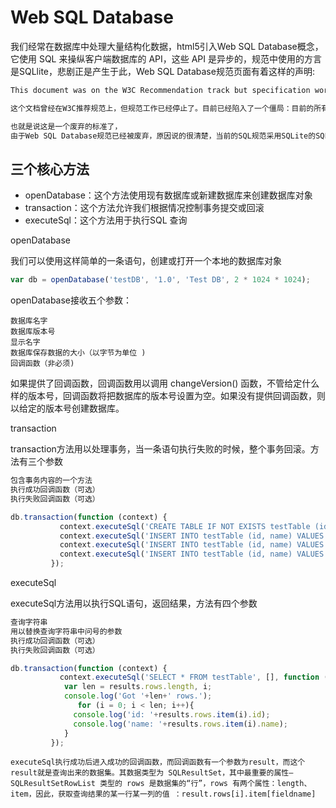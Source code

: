 # Web SQL Database

我们经常在数据库中处理大量结构化数据，html5引入Web SQL Database概念，它使用 SQL 来操纵客户端数据库的 API，这些 API 是异步的，规范中使用的方言是SQLlite，悲剧正是产生于此，Web SQL Database规范页面有着这样的声明:

```txt
This document was on the W3C Recommendation track but specification work has stopped. The specification reached an impasse: all interested implementors have used the same SQL backend (Sqlite), but we need multiple independent implementations to proceed along a standardisation path.
```

```txt
这个文档曾经在W3C推荐规范上，但规范工作已经停止了。目前已经陷入了一个僵局：目前的所有实现都是基于同一个SQL后端（SQLite），但是我们需要更多的独立实现来完成标准化。

也就是说这是一个废弃的标准了，
由于Web SQL Database规范已经被废弃，原因说的很清楚，当前的SQL规范采用SQLite的SQL方言，而作为一个标准，这是不可接受的，每个浏览器都有自己的实现这还搞毛的标准。这样浏览器兼容性就不重要了，估计慢慢会被遗忘。
```

## 三个核心方法

* openDatabase：这个方法使用现有数据库或新建数据库来创建数据库对象
* transaction：这个方法允许我们根据情况控制事务提交或回滚
* executeSql：这个方法用于执行SQL 查询

openDatabase

我们可以使用这样简单的一条语句，创建或打开一个本地的数据库对象

```js
var db = openDatabase('testDB', '1.0', 'Test DB', 2 * 1024 * 1024);
```

openDatabase接收五个参数：

```log
数据库名字
数据库版本号
显示名字
数据库保存数据的大小（以字节为单位 )
回调函数（非必须)
```

如果提供了回调函数，回调函数用以调用 changeVersion() 函数，不管给定什么样的版本号，回调函数将把数据库的版本号设置为空。如果没有提供回调函数，则以给定的版本号创建数据库。

transaction

transaction方法用以处理事务，当一条语句执行失败的时候，整个事务回滚。方法有三个参数

```txt
包含事务内容的一个方法
执行成功回调函数（可选）
执行失败回调函数（可选）
```

```js
db.transaction(function (context) {
           context.executeSql('CREATE TABLE IF NOT EXISTS testTable (id unique, name)');
           context.executeSql('INSERT INTO testTable (id, name) VALUES (0, "Byron")');
           context.executeSql('INSERT INTO testTable (id, name) VALUES (1, "Casper")');
           context.executeSql('INSERT INTO testTable (id, name) VALUES (2, "Frank")');
         });
```

executeSql

executeSql方法用以执行SQL语句，返回结果，方法有四个参数

```txt
查询字符串
用以替换查询字符串中问号的参数
执行成功回调函数（可选）
执行失败回调函数（可选）
```

```js
db.transaction(function (context) {
           context.executeSql('SELECT * FROM testTable', [], function (context, results) {
            var len = results.rows.length, i;
            console.log('Got '+len+' rows.');
               for (i = 0; i < len; i++){
              console.log('id: '+results.rows.item(i).id);
              console.log('name: '+results.rows.item(i).name);
            }
         });
```

```log
executeSql执行成功后进入成功的回调函数，而回调函数有一个参数为result，而这个result就是查询出来的数据集。其数据类型为 SQLResultSet，其中最重要的属性—SQLResultSetRowList 类型的 rows 是数据集的“行”，rows 有两个属性：length、item，因此，获取查询结果的某一行某一列的值 ：result.rows[i].item[fieldname]
```